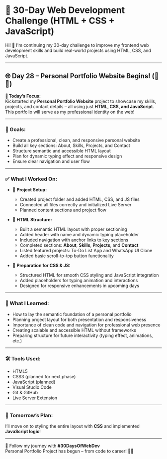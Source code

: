 # 🚀 30-Day Web Development Challenge (HTML + CSS + JavaScript)

Hi! 👋 I'm continuing my 30-day challenge to improve my frontend web development skills and build real-world projects using HTML, CSS, and JavaScript.

---

## 🌐 Day 28 – Personal Portfolio Website Begins! (💼✨)

📌 **Today’s Focus:**  
Kickstarted my **Personal Portfolio Website** project to showcase my skills, projects, and contact details – all using just **HTML, CSS, and JavaScript**. This portfolio will serve as my professional identity on the web!

---

### 🎯 Goals:

- Create a professional, clean, and responsive personal website  
- Build all key sections: About, Skills, Projects, and Contact  
- Structure semantic and accessible HTML layout  
- Plan for dynamic typing effect and responsive design  
- Ensure clear navigation and user flow

---

### ✅ What I Worked On:

- 📁 **Project Setup:**
  - Created project folder and added HTML, CSS, and JS files  
  - Connected all files correctly and initialized Live Server  
  - Planned content sections and project flow  

- 🧱 **HTML Structure:**
  - Built a semantic HTML layout with proper sectioning  
  - Added header with name and dynamic typing placeholder  
  - Included navigation with anchor links to key sections  
  - Completed sections: **About**, **Skills**, **Projects**, and **Contact**  
  - Listed featured projects: To-Do List App and WhatsApp UI Clone  
  - Added basic scroll-to-top button functionality  

- 🔁 **Preparation for CSS & JS:**
  - Structured HTML for smooth CSS styling and JavaScript integration  
  - Added placeholders for typing animation and interactions  
  - Designed for responsive enhancements in upcoming days  

---

### 🧠 What I Learned:

- How to lay the semantic foundation of a personal portfolio  
- Planning project layout for both presentation and responsiveness  
- Importance of clean code and navigation for professional web presence  
- Creating scalable and accessible HTML without frameworks  
- Preparing structure for future interactivity (typing effect, animations, etc.)

---

### 🛠️ Tools Used:

- HTML5  
- CSS3 (planned for next phase)  
- JavaScript (planned)  
- Visual Studio Code  
- Git & GitHub  
- Live Server Extension  

---

### 📌 Tomorrow’s Plan:

I’ll move on to styling the entire layout with **CSS** and implemented **JavaScript logic**!

---

🔖 Follow my journey with **#30DaysOfWebDev**  
Personal Portfolio Project has begun – from code to career! 🚀💼  
